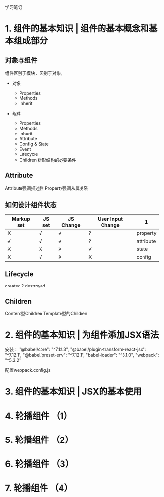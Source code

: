 学习笔记

# 1. 组件的基本知识 | 组件的基本概念和基本组成部分
## 对象与组件
组件区别于模块，区别于对象。

* 对象
   * Properties
   * Methods
   * Inherit

* 组件
   * Properties
   * Methods
   * Inherit
   * Attribute
   * Config & State
   * Event
   * Lifecycle
   * Children 树形结构的必要条件

## Attribute
Attribute强调描述性
Property强调从属关系

## 如何设计组件状态
Markup set | JS set | JS Change | User Input Change | 1
-|-|-|-|-
X | √ | √ | ? | property
√ | √ | √ | ? | attribute
X | X | X | √ | state
X | √ | X | X | config

## Lifecycle
created    ?    destroyed

## Children
Content型Children
Template型的Children

# 2. 组件的基本知识 | 为组件添加JSX语法
安装：
"@babel/core": "^7.12.3",
"@babel/plugin-transform-react-jsx": "^7.12.1",
"@babel/preset-env": "^7.12.1",
"babel-loader": "^8.1.0",
"webpack": "^5.3.2"

配置webpack.config.js

# 3. 组件的基本知识 | JSX的基本使用

# 4. 轮播组件 （1）

# 5. 轮播组件 （2）

# 6. 轮播组件 （3）

# 7. 轮播组件 （4）
